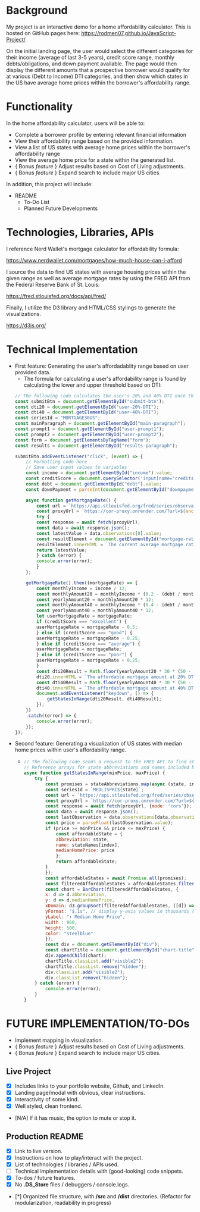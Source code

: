 Background
==========

My project is an interactive demo for a home affordability calculator.
This is hosted on GitHub pages here: https://rodmen07.github.io/JavaScript-Project/

On the initial landing page, the user would select the different categories for their income (average of last 3-5 years), credit score range, monthly debts/obligations, and down payment available. The page would then display the different amounts that a prospective borrower would qualify for at various (Debt to Income) DTI categories, and then show which states in the US have average home prices within the borrower's affordability range.

**Functionality**
========================

In the home affordability calculator, users will be able to:

-   Complete a borrower profile by entering relevant financial information
-   View their affordability range based on the provided information.
-   View a list of US states with average home prices within the borrower's affordability range
-   View the average home price for a state within the generated list.
-   { Bonus *feature* } Adjust results based on Cost of Living adjustments.
-   { Bonus *feature* } Expand search to include major US cities.

In addition, this project will include:

-   README
    -   To-Do List
    -   Planned Future Developments

**Technologies, Libraries, APIs**
=================================

I reference Nerd Wallet's mortgage calculator for affordability formula:

[](https://www.nerdwallet.com/mortgages/how-much-house-can-i-afford)<https://www.nerdwallet.com/mortgages/how-much-house-can-i-afford>

I source the data to find US states with average housing prices within the given range as well as average mortgage rates by using the FRED API from the Federal Reserve Bank of St. Louis:

[](https://fred.stlouisfed.org/docs/api/fred/)<https://fred.stlouisfed.org/docs/api/fred/>

Finally, I utilize the D3 library and HTML/CSS stylings to generate the visualizations.

[](https://d3js.org/)<https://d3js.org/>

**Technical Implementation**
==============
-   First feature: Generating the user's affordadablity range based on user provided data.
    -   The formula for calculating a user's affordability range is found by calculating the lower and upper threshold based on DTI:
    ```js
    // The following code calculates the user's 20% and 40% DTI once the user submits the form data.
    const submitBtn = document.getElementById("submit-btn");
    const dti20 = document.getElementById("user-20%-DTI");
    const dti40 = document.getElementById("user-40%-DTI");
    const seriesId = "MORTGAGE30US";
    const mainParagraph = document.getElementById("main-paragraph");
    const prompt1 = document.getElementById("user-prompt1");
    const prompt2 = document.getElementById("user-prompt2");
    const form = document.getElementsByTagName("form");
    const results = document.getElementById("results-paragraph");

    submitBtn.addEventListener("click", (event) => {
        // Formatting code here
        // Save user input values to variables
        const income = document.getElementById("income").value;
        const creditScore = document.querySelector('input[name="creditscore"]:checked').value;
        const debt = document.getElementById("debt").value;
        const downPayment = parseInt(document.getElementById("downpayment").value);

        async function getMortgageRate() {
            const url = `https://api.stlouisfed.org/fred/series/observations?series_id=${seriesId}&api_key=cc485c86412c9dee7cd0370084ce6c59&file_type=json`;
            const proxyUrl = `https://cor-proxy.onrender.com/?url=${encodeURIComponent(url)}`;
            try {
            const response = await fetch(proxyUrl);
            const data = await response.json();
            const latestValue = data.observations[0].value;
            const resultElement = document.getElementById("mortgage-rate");
            resultElement.innerHTML = `The current average mortgage rate is ${latestValue}%`;
            return latestValue;
            } catch (error) {
            console.error(error);
            }
        };

        getMortgageRate().then((mortgageRate) => {
            const monthlyIncome = income / 12;
            const monthlyAmount20 = monthlyIncome * (0.2 - (debt / monthlyIncome));
            const yearlyAmount20 = monthlyAmount20 * 12;
            const monthlyAmount40 = monthlyIncome * (0.4 - (debt / monthlyIncome));
            const yearlyAmount40 = monthlyAmount40 * 12;
            let userMortgageRate = mortgageRate;
            if (creditScore === "excellent") {
            userMortgageRate = mortgageRate - 0.5;
            } else if (creditScore === "good") {
            userMortgageRate = mortgageRate - 0.25;
            } else if (creditScore === "average") {
            userMortgageRate = mortgageRate;
            } else if (creditScore === "poor") {
            userMortgageRate = mortgageRate + 0.25;
            }
            const dti20Result = Math.floor(yearlyAmount20 * 30 * (50 - userMortgageRate) / 100) + downPayment;
            dti20.innerHTML = `The affordable mortgage amount at 20% DTI at rate of ${userMortgageRate}% is <br> $${dti20Result}.00`;
            const dti40Result = Math.floor(yearlyAmount40 * 30 * (50 - userMortgageRate) / 100) + downPayment;
            dti40.innerHTML = `The affordable mortgage amount at 40% DTI at rate of ${userMortgageRate}% is <br> $${dti40Result}.00`;
            document.addEventListener("keydown", () => {
                getStatesInRange(dti20Result, dti40Result);
            });
        })
        .catch((error) => {
            console.error(error);
        });
    });
    ```
-   Second feature: Generating a visualization of US states with median home prices within user's affordability range.
    -   ```js
        // The following code sends a request to the FRED API to find states with median home prices within the user's affordable mortgage range.
        // Reference arrays for state abbreviations and names included here.
        async function getStatesInRange(minPrice, maxPrice) {
            try {
                const promises = stateAbbreviations.map(async (state, index) => {
                const seriesId = `MEDLISPRI${state}`;
                const url = `https://api.stlouisfed.org/fred/series/observations?series_id=${seriesId}&api_key=cc485c86412c9dee7cd0370084ce6c59&file_type=json`;
                const proxyUrl = `https://cor-proxy.onrender.com/?url=${encodeURIComponent(url)}`;
                const response = await fetch(proxyUrl, {mode: 'cors'});
                const data = await response.json();
                const lastObservation = data.observations[data.observations.length - 1];
                const price = parseFloat(lastObservation.value);
                if (price >= minPrice && price <= maxPrice) {
                    const affordableState = {
                    abbreviation: state,
                    name: stateNames[index],
                    medianHomePrice: price
                    };
                    return affordableState;
                }
                });
                const affordableStates = await Promise.all(promises);
                const filteredAffordableStates = affordableStates.filter(affordableState => affordableState != undefined);
                const chart = BarChart(filteredAffordableStates, {
                x: d => d.abbreviation,
                y: d => d.medianHomePrice,
                xDomain: d3.groupSort(filteredAffordableStates, ([d]) => -d.medianHomePrice, d => d.abbreviation), // sort by descending medianHomePrice
                yFormat: "$.1s", // display y-axis values in thousands (e.g. 350000 as 350k)
                yLabel: "↑ Median Home Price",
                width : 960,
                height: 500,
                color: "steelblue"
                });
                const div = document.getElementById("div");
                const chartTitle = document.getElementById("chart-title");
                div.appendChild(chart);
                chartTitle.classList.add("visible2");
                chartTitle.classList.remove("hidden");
                div.classList.add("visible2");
                div.classList.remove("hidden");
            } catch (error) {
                console.error(error);
            }
        }
        ```


**FUTURE IMPLEMENTATION/TO-DOs**
=============
-   Implement mapping in visualization.
-   { Bonus *feature* } Adjust results based on Cost of Living adjustments.
-   { Bonus *feature* } Expand search to include major US cities.

**Live Project**
----------------

-   [X] Includes links to your portfolio website, Github, and LinkedIn.
-   [X] Landing page/modal with obvious, clear instructions.
-   [X] Interactivity of some kind.
-   [X] Well styled, clean frontend.
-   [N/A] If it has music, the option to mute or stop it.

**Production README**
---------------------

-   [X] Link to live version.
-   [X] Instructions on how to play/interact with the project.
-   [X] List of technologies / libraries / APIs used.
-   [ ] Technical implementation details with (good-looking) code snippets.
-   [X] To-dos / future features.
-   [X] No **.DS_Store** files / debuggers / console.logs.
-   [*] Organized file structure, with **/src** and **/dist** directories. (Refactor for modularization, readability in progress)
